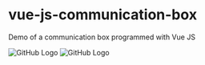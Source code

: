 # vue-js-communication-box
Demo of a communication box programmed with Vue JS

![GitHub Logo](https://lh3.googleusercontent.com/43QZNu_McZCofqw3COFKUy6l4xpwxGzmvbJ5VgB3EbA2pcLHfSkVm4PUBfS6tfDk8eibFBZqw1dwF_VfQamjWIao4PCbxmowotyXikOsi0SlkdQ9oxPuKtm4BauxpuaWWysQYsFRR4NT1_pNnYpBTBLHrf_APu8VQigXw636xratIunrxpKhVbm4Pfq4R2uiCeg_2Tj4F0VJycsuz6cPS1VDT7-rRM-cV2d5bS7SZFsRtnkAq8rAxz-BALUKk9HpCKkMSZVJ6DEFmy14AZY1hrA09GvMKHo146HS5JxgckTAY0apQRVTGadUZmsaNWX939ndTeJyKeG9wwxmyOz1boWf9imsfLgnhLkrMz2nq4pvmlraw_wMcsmLchgcJiWkchu0SiT5Vfh5NvJssuSsd9DjV1E5ArxrjWC3f4M2FRqApj3IlRXqs47_osG9rTyAkfx9A_SUPTWVQw9DfoeoYyaMFegZSqyEgDqfIkbnlUU4Y9KPG5WAFjS-iFMJPGpYHeCi8u09n7kGDIy5ANfoE9zv9AnaV73kku_Z7C9b89yOZtj_2CMZeoAEBYmmLthXkBZPf-F02Oj3yeBJLuXoDUAJfGvB9j-CMNT2miolrkQ4Dt0IPw3HLAyBr8llYAa5YZjO7O2hmD8pI5Bh2Iobq059Ebz0xjBUj4CbVH9sspf1CrzbF7gRz2oByHRbT1-8a4BU_D8DlbqmiVBbxA6YoKw=w434-h811-no?authuser=6)
![GitHub Logo](https://lh3.googleusercontent.com/jiLCzJXRarbvTxaWxa6Sk557gZFz1MUp9bvJE6JZOsgPRe6w5kvaXq11Id397NxG6ebvOPu10_oaZLFTriUu3-SI6IPOF56lPGVrVkBujrVQx_yhTfDf47I3Rva0diXEAIQDZt5AvWL5Xxswf984qtrL6KhnKhToPEATmLVuN5LAUVgD2AY9Mkla0mAueAsLOpG1jBQvcnCtf2xfx_2jZE7iB1V7uxCnflOVKkIchBRkMEFdbqri2nX8V01tMEiXIYYluC1uwdNaUvAovDwLRj8BYLgJ8LxeUNCglQjGX4-AknS26Z-xc8ne1BffnTxsGptTWnce5d9wrGjvpprKJ7Cv0y533hgS7Y6ym86EB2L0mHONJvBl34lS29Kl3j64BxxkuQouIk3YKkBDkRdVxbBUPSxZaHqlff6Z5M0jLjDk78QQJIELrS88nlfq-j4-84ZJ0Y2X4oQtUfvs0iF5HqaQawk3WFvS_Di-xNfSOdhkWGLNrdWtG5RrwGML21f1r7RAfsjr8AMfe2PPokTONKjwK6qsIp29_gZOfj6bMNCiuMI0R5wf4pjAgt-XD0BUOSoFSXbeg4JLx_kMwCgTfGsu5mAEuEXcafVYwE44Tfwrj1pg8HjQL1JbSXT1yK-EnK_-p3RjqHGIInLPEBksgAlDikDOPwQauPGbxZjy1QKv_JUaNTq2rIsr5BjJz5ismcd0xGXLWmVgO0_0yw-wNL4=w431-h756-no?authuser=6)
